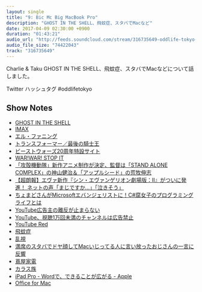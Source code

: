 ```yaml
---
layout: single
title: "9: Bic Mc Big MacBook Pro"
description: "GHOST IN THE SHELL、飛蚊症、スタバでMacなど"
date: 2017-04-09 02:30:00 +0900
duration: "01:43:21"
audio_url: "http://feeds.soundcloud.com/stream/316735649-oddlife-tokyo-9-bic-mc-big-macbook-pro.mp3"
audio_file_size: "74422043"
track: "316735649"
---
```

Charlie & Taku
GHOST IN THE SHELL、飛蚊症、スタバでMacなどについて話しました。

Twitter ハッシュタグ #oddlifetokyo

## Show Notes
- [GHOST IN THE SHELL](http://ghostshell.jp)
- [IMAX](https://ja.wikipedia.org/wiki/IMAX)
- [エル・ファニング](https://ja.wikipedia.org/wiki/エル・ファニング)
- [トランスフォーマー／最後の騎士王](https://www.youtube.com/watch?v=iwrFb_lSxCg)
- [ビーストウォーズ20周年特設サイト](http://www.takaratomy.co.jp/products/tfbw20th/)
- [WAR!WAR! STOP IT](https://www.amazon.co.jp/WAR-STOP-下町兄弟/dp/B00005ERIQ)
- [「攻殻機動隊」新作アニメ制作が決定、監督は「STAND ALONE COMPLEX」の神山健治＆「アップルシード」の荒牧伸志](http://gigazine.net/news/20170407-new-ghost-in-the-shell/)
- [【超朗報】エヴァ新作『シン・エヴァンゲリオン劇場版：Ⅱ』がついに発進！ ネットの声「まじですか…」「泣きそう」](http://rocketnews24.com/2017/04/06/884740/)
- [ちょまどさんがMicrosoftエバンジェリストに！C#腐女子のプログラミングライフとは](https://codeiq.jp/magazine/2016/03/39334/)
- [YouTube広告主の離反が止まらない](http://markethack.net/archives/52039766.html)
- [YouTube、視聴1万回未満のチャンネルは広告禁止](https://japan.cnet.com/article/35099423/)
- [YouTube Red](https://www.youtube.com/red)
- [飛蚊症](https://ja.wikipedia.org/wiki/飛蚊症)
- [乱視](https://ja.wikipedia.org/wiki/乱視)
- [満席のスタバでドヤ顔してMacいじってる人に言い放ったおじさんの一言に反響](http://www.danshihack.com/2017/04/07/junp/starbucks-ojisan.html)
- [蔦屋家電](http://real.tsite.jp/futakotamagawa/)
- [カラス族](http://history.fashion-press.net/hiroshimachic.htm)
- [iPad Pro - Wordで、できることが広がる - Apple](https://www.youtube.com/watch?v=DXbhygKYnSk)
- [Office for Mac](https://products.office.com/ja-jp/mac/microsoft-office-for-mac)
